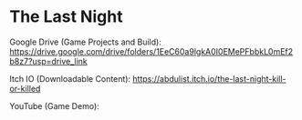 # The Last Night
 Google Drive (Game Projects and Build): 
 https://drive.google.com/drive/folders/1EeC60a9lgkA0I0EMePFbbkL0mEf2b8z7?usp=drive_link

 Itch IO (Downloadable Content):
 https://abdulist.itch.io/the-last-night-kill-or-killed

 YouTube (Game Demo):
 
